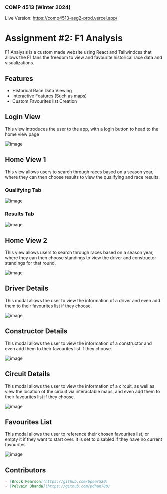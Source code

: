 ### COMP 4513 (Winter 2024)
Live Version: https://comp4513-asg2-prod.vercel.app/ 

# Assignment #2: F1 Analysis
F1 Analysis is a custom made website using React and Tailwindcss that allows the F1 fans the freedom to view and favourite historical race data and visualizations.

## Features

- Historical Race Data Viewing
- Interactive Features (Such as maps)
- Custom Favourites list Creation

## Login View
This view introduces the user to the app, with a login button to head to the home view page

![image](https://github.com/bpear520/comp4513_Asg2/assets/91140043/b0b55909-ce16-4aa9-a553-0e7394eeb0e5)

## Home View 1
This view allows users to search through races based on a season year, where they can then choose results to view the qualifying and race results.

### Qualifying Tab
![image](https://github.com/bpear520/comp4513_Asg2/assets/91140043/fe01a0c3-8ce8-42dd-b3cc-98a569f09054)

### Results Tab
![image](https://github.com/bpear520/comp4513_Asg2/assets/91140043/d456b6c7-2674-4de5-ba28-8f5ab6a15358)

## Home View 2
This view allows users to search through races based on a season year, where they can then choose standings to view the driver and constructor standings for that round.

![image](https://github.com/bpear520/comp4513_Asg2/assets/91140043/633d1763-b9ca-46c0-9c53-c803551fb32e)

## Driver Details
This modal allows the user to view the information of a driver and even add them to their favourites list if they choose.

![image](https://github.com/bpear520/comp4513_Asg2/assets/91140043/05e4af60-bf9b-47d6-b4f1-610f6808329d)

## Constructor Details
This modal allows the user to view the information of a constructor and even add them to their favourites list if they choose.

![image](https://github.com/bpear520/comp4513_Asg2/assets/91140043/0f136e32-5c0a-4c2c-a969-24c1d40eab62)

## Circuit Details
This modal allows the user to view the information of a circuit, as well as view the location of the circuit via interactable maps, and even add them to their favourites list if they choose.

![image](https://github.com/bpear520/comp4513_Asg2/assets/91140043/04384ef1-b743-4720-90b1-cfb5b9e1a649)

## Favourites List
This modal allows the user to reference their chosen favourites list, or empty it if they want to start over. It is set to disabled if they have no current favourites

![image](https://github.com/bpear520/comp4513_Asg2/assets/91140043/b37f2d7d-16eb-4215-ad8e-ca09dd294db8)

## Contributors

```markdown
- [Brock Pearson](https://github.com/bpear520)
- [Pelvain Dhanda](https://github.com/pdhan780)
```
